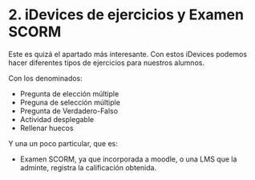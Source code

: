 
# 2. iDevices de ejercicios y  Examen SCORM

Este es quizá el apartado más interesante. Con estos iDevices podemos hacer diferentes tipos de ejercicios para nuestros alumnos.

Con los denominados:

- Pregunta de elección múltiple
- Preguna de selección múltiple
- Pregunta de Verdadero-Falso
- Actividad desplegable
- Rellenar huecos

Y una un poco particular, que es:

- Examen SCORM, ya que incorporada a moodle, o una LMS que la adminte, registra la calificación obtenida.
